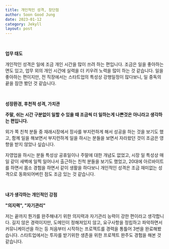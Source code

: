 ```yaml
---
title: 개인적인 성격, 장단점
author: Soon Good Jung
date: 2023-01-12
category: Jekyll
layout: post
---
```


<br>

**업무 태도**<br>

개인적인 성격은 일에 조금 개인 시간을 많이 쓰려 하는 편입니다. 조금은 일을 좋아하는 면도 있고, 업무 외의 개인 시간에 실력을 더 키우려 노력을 많이 하는 것 같습니다. 일을 좋아하는 편이지만, 전 직장에서는 스타트업의 특성상 강행일정이 많다보니, 일 중독의 끝을 잠깐 봤던 것 같습니다. <br>

<br>



**성장환경, 후천적 성격, 가치관** <br>

**주말, 쉬는 시간 구분없이 일할 수 있을 때 조금씩 더 일하는게 나쁜것은 아니라고 생각하는 편입니다.**

외가 쪽 친척 분들 중 재래시장에서 장사를 부지런하게 해서 성공을 하는 것을 보기도 했고, 함께 일을 해보면서 부지런하게 일을 하시는 분들을 보면서 자라왔던 것이 조금은 영향을 받지 않았나 싶습니다. 

자영업을 하시는 분들 특성상 공휴일이나 주말에 대한 개념도 없었고, 시장 일 특성상 매일 같이 새벽에 일찍 일어나서 출근하는 친척 분들을 보기도 했었고, 20대에 아르바이트를 하면서 몸소 경험을 하면서 같이 생활을 하다보니 개인적인 성격은 조금 재미없는 성격으로 동화되어버린 점도 조금 있는 것 같습니다. 

<br>



**내가 생각하는 개인적인 강점**<br>

**"의지력", "자기관리"**<br>

저는 끝까지 뭔가를 완주해내기 위한 의지력과 자기관리 능력이 강한 편이라고 생각합니다. 길지 않은 경력이지만, 도메인이 정해져있지 않고, 요구사항을 정립하고 파악하면서 커뮤니케이션을 하는 등 처음부터 시작하는 프로젝트를 경력을 통틀어 3번을 완료해봤습니다. 스타트업에서는 투자를 받기위한 생존을 위한 프로젝트 완주도 경험을 해본 것 같습니다.<br>

<br>

